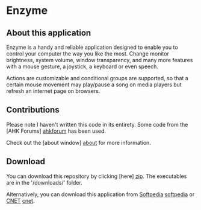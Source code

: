 Enzyme
======

About this application
----------------------

Enzyme is a handy and reliable application designed to enable you to control your computer the way you like the most. Change monitor brightness, system volume, window transparency, and many more features with a mouse gesture, a joystick, a keyboard or even speech. 

Actions are customizable and conditional groups are supported, so that a certain mouse movement may play/pause a song on media players but refresh an internet page on browsers.

Contributions
-------------

Please note I haven't written this code in its entirety. Some code from the [AHK Forums] [ahkforum] has been used.

Check out the [about window] [about] for more information.

Download
--------

You can download this repository by clicking [here] [zip]. The executables are in the '/downloads/' folder.

Alternatively, you can download this application from [Softpedia] [softpedia] or [CNET] [cnet].

[ahkforum]: http://www.autohotkey.com/board/
[about]: https://github.com/denisidoro/enzyme/blob/master/common/About.ahk
[softpedia]: http://www.softpedia.com/get/System/OS-Enhancements/Enzyme.shtml
[cnet]: http://download.cnet.com/Enzyme/3000-2084_4-75629573.html
[zip]: https://github.com/denisidoro/enzyme/archive/master.zip
